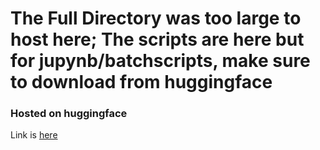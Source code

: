 # The Full Directory was too large to host here; The scripts are here but for jupynb/batchscripts, make sure to download from huggingface

### Hosted on huggingface

Link is [here](https://huggingface.co/datasets/phjiang/openBind_dirs)
